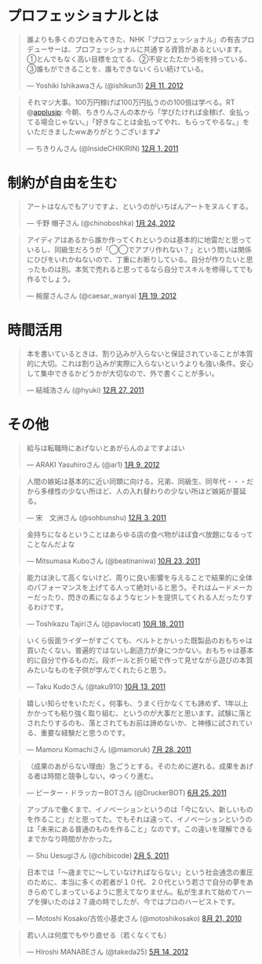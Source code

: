 


# プロフェッショナルとは
<blockquote class="twitter-tweet" lang="ja"><p>誰よりも多くのプロをみてきた、NHK「プロフェッショナル」の有吉プロデューサーは、プロフェッショナルに共通する資質があるといいます。①とんでもなく高い目標を立てる、②不安とたたかう術を持っている、③誰もができることを、誰もできないくらい続けている。</p>&mdash; Yoshiki Ishikawaさん (@ishikun3) <a href="https://twitter.com/ishikun3/status/168357408857538560" data-datetime="2012-02-11T15:35:08+00:00">2月 11, 2012</a></blockquote>
<script src="//platform.twitter.com/widgets.js" charset="utf-8"></script>

<blockquote class="twitter-tweet" lang="ja"><p>それマジ大事。100万円稼げば100万円払うのの100倍は学べる。RT @<a href="https://twitter.com/applusjp">applusjp</a>: 今朝、ちきりんさんの本から「学びたければ金稼げ、金払ってる場合じゃない。」「好きなことは金払ってやれ、もらってやるな。」をいただきましたwwありがとうございます♪</p>&mdash; ちきりんさん (@InsideCHIKIRIN) <a href="https://twitter.com/InsideCHIKIRIN/status/142048760103583746" data-datetime="2011-12-01T01:13:58+00:00">12月 1, 2011</a></blockquote>
<script src="//platform.twitter.com/widgets.js" charset="utf-8"></script>



# 制約が自由を生む
<blockquote class="twitter-tweet" lang="ja"><p>アートはなんでもアリですよ、というのがいちばんアートをヌルくする。</p>&mdash; 千野 帽子さん (@chinoboshka) <a href="https://twitter.com/chinoboshka/status/161640649433681920" data-datetime="2012-01-24T02:45:08+00:00">1月 24, 2012</a></blockquote>
<script src="//platform.twitter.com/widgets.js" charset="utf-8"></script>


<blockquote class="twitter-tweet" lang="ja"><p>アイディアはあるから誰か作ってくれというのは基本的に地雷だと思っているし、同級生だろうが「◯◯でアプリ作れない？」という問いは関係にひびをいれかねないので、丁重にお断りしている。自分が作りたいと思ったものは別。本気で売れると思ってるなら自分でスキルを修得してでも作るでしょう。</p>&mdash; 椀屋さんさん (@caesar_wanya) <a href="https://twitter.com/caesar_wanya/status/159970199313977345" data-datetime="2012-01-19T12:07:22+00:00">1月 19, 2012</a></blockquote>
<script src="//platform.twitter.com/widgets.js" charset="utf-8"></script>

# 時間活用
<blockquote class="twitter-tweet" lang="ja"><p>本を書いているときは、割り込みが入らないと保証されていることが本質的に大切。これは割り込みが実際に入らないというよりも強い条件。安心して集中できるかどうかが大切なので、外で書くことが多い。</p>&mdash; 結城浩さん (@hyuki) <a href="https://twitter.com/hyuki/status/151470976167718912" data-datetime="2011-12-27T01:14:29+00:00">12月 27, 2011</a></blockquote>
<script src="//platform.twitter.com/widgets.js" charset="utf-8"></script>


# その他
<blockquote class="twitter-tweet" lang="ja"><p>給与は転職時にあげないとあがらんのよですよはい</p>&mdash; ARAKI Yasuhiroさん (@ar1) <a href="https://twitter.com/ar1/status/156389096388956161" data-datetime="2012-01-09T14:57:20+00:00">1月 9, 2012</a></blockquote>
<script src="//platform.twitter.com/widgets.js" charset="utf-8"></script>



<blockquote class="twitter-tweet" lang="ja"><p>人間の嫉妬は基本的に近い同類に向ける。兄弟、同級生、同年代・・・だから多様性の少ない所ほど、人の入れ替わりの少ない所ほど嫉妬が蔓延る。</p>&mdash; 宋　文洲さん (@sohbunshu) <a href="https://twitter.com/sohbunshu/status/143102101537562624" data-datetime="2011-12-03T22:59:34+00:00">12月 3, 2011</a></blockquote>
<script src="//platform.twitter.com/widgets.js" charset="utf-8"></script>



<blockquote class="twitter-tweet" lang="ja"><p>金持ちになるということはあらゆる店の食べ物がほぼ食べ放題になるってことなんだよな</p>&mdash; Mitsumasa Kuboさん (@beatinaniwa) <a href="https://twitter.com/beatinaniwa/status/128044834396192768" data-datetime="2011-10-23T09:47:22+00:00">10月 23, 2011</a></blockquote>
<script src="//platform.twitter.com/widgets.js" charset="utf-8"></script>


<blockquote class="twitter-tweet" lang="ja"><p>能力は決して高くないけど、周りに良い影響を与えることで結果的に全体のパフォーマンスを上げてる人って絶対いると思う。それはムードメーカーだったり、閃きの素になるようなヒントを提供してくれる人だったりするわけです。</p>&mdash; Toshikazu Tajiriさん (@pavlocat) <a href="https://twitter.com/pavlocat/status/126360533850001408" data-datetime="2011-10-18T18:14:33+00:00">10月 18, 2011</a></blockquote>
<script src="//platform.twitter.com/widgets.js" charset="utf-8"></script>


<blockquote class="twitter-tweet" lang="ja"><p>いくら仮面ライダーがすごくても、ベルトとかいった既製品のおもちゃは買いたくない。普遍的ではないし創造力が身につかない。おもちゃは基本的に自分で作るものだ。段ボールと折り紙で作って見せながら遊びの本質みたいなものを子供が学んでくれたらと思う。</p>&mdash; Taku Kudoさん (@taku910) <a href="https://twitter.com/taku910/status/124482701024690176" data-datetime="2011-10-13T13:52:43+00:00">10月 13, 2011</a></blockquote>
<script src="//platform.twitter.com/widgets.js" charset="utf-8"></script>


<blockquote class="twitter-tweet" lang="ja"><p>嬉しい知らせをいただく。何事も、うまく行かなくても諦めず、1年以上かかっても粘り強く取り組む、というのが大事だと思います。試験に落とされたりするのも、落とされてもお前は諦めないか、と神様に試されている、重要な経験だと思うのです。</p>&mdash; Mamoru Komachiさん (@mamoruk) <a href="https://twitter.com/mamoruk/status/96505928798584832" data-datetime="2011-07-28T09:03:01+00:00">7月 28, 2011</a></blockquote>
<script src="//platform.twitter.com/widgets.js" charset="utf-8"></script>



<blockquote class="twitter-tweet" lang="ja"><p>（成果のあがらない理由）急ごうとする。そのために遅れる。成果をあげる者は時間と競争しない。ゆっくり進む。</p>&mdash; ピーター・ドラッカーBOTさん (@DruckerBOT) <a href="https://twitter.com/DruckerBOT/status/84667176266637312" data-datetime="2011-06-25T17:00:02+00:00">6月 25, 2011</a></blockquote>
<script src="//platform.twitter.com/widgets.js" charset="utf-8"></script>


<blockquote class="twitter-tweet" lang="ja"><p>アップルで働くまで、イノベーションというのは「今にない、新しいものを作ること」だと思ってた。でもそれは違って、イノベーションというのは「未来にある普通のものを作ること」なのです。この違いを理解できるまでかなり時間がかかった。</p>&mdash; Shu Uesugiさん (@chibicode) <a href="https://twitter.com/chibicode/status/33769337827368960" data-datetime="2011-02-05T06:10:12+00:00">2月 5, 2011</a></blockquote>
<script src="//platform.twitter.com/widgets.js" charset="utf-8"></script>

<blockquote class="twitter-tweet" lang="ja"><p>日本では「〜歳までに〜していなければならない」という社会通念の重圧のために、本当に多くの若者が１０代、２０代という若さで自分の夢をあきらめてしまっているように思えてなりません。私が生まれて始めてハープを弾いたのは２７歳の時でしたが、今ではプロのハーピストです。</p>&mdash; Motoshi Kosako/古佐小基史さん (@motoshikosako) <a href="https://twitter.com/motoshikosako/status/21762944941" data-datetime="2010-08-21T16:52:26+00:00">8月 21, 2010</a></blockquote>
<script src="//platform.twitter.com/widgets.js" charset="utf-8"></script>



<blockquote class="twitter-tweet" lang="ja"><p>若い人は何度でもやり直せる（若くなくても）</p>&mdash; Hiroshi MANABEさん (@takeda25) <a href="https://twitter.com/takeda25/status/201915212109066241" data-datetime="2012-05-14T06:01:52+00:00">5月 14, 2012</a></blockquote>
<script src="//platform.twitter.com/widgets.js" charset="utf-8"></script>

